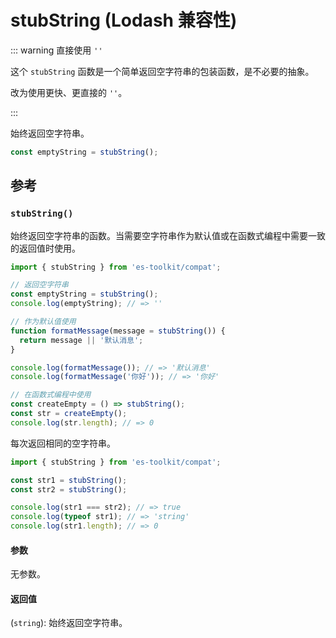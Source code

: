 # stubString (Lodash 兼容性)

::: warning 直接使用 `''`

这个 `stubString` 函数是一个简单返回空字符串的包装函数，是不必要的抽象。

改为使用更快、更直接的 `''`。

:::

始终返回空字符串。

```typescript
const emptyString = stubString();
```

## 参考

### `stubString()`

始终返回空字符串的函数。当需要空字符串作为默认值或在函数式编程中需要一致的返回值时使用。

```typescript
import { stubString } from 'es-toolkit/compat';

// 返回空字符串
const emptyString = stubString();
console.log(emptyString); // => ''

// 作为默认值使用
function formatMessage(message = stubString()) {
  return message || '默认消息';
}

console.log(formatMessage()); // => '默认消息'
console.log(formatMessage('你好')); // => '你好'

// 在函数式编程中使用
const createEmpty = () => stubString();
const str = createEmpty();
console.log(str.length); // => 0
```

每次返回相同的空字符串。

```typescript
import { stubString } from 'es-toolkit/compat';

const str1 = stubString();
const str2 = stubString();

console.log(str1 === str2); // => true
console.log(typeof str1); // => 'string'
console.log(str1.length); // => 0
```

#### 参数

无参数。

#### 返回值

(`string`): 始终返回空字符串。
